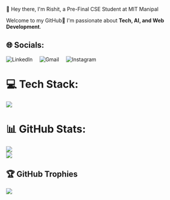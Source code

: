 👋 Hey there, I'm Rishit, a Pre-Final CSE Student at MIT Manipal

Welcome to my GitHub🚀 
I'm passionate about **Tech, AI, and Web Development**.  


## 🌐 Socials:

<div align="left">
  <a href="https://www.linkedin.com/in/mandalrishit/"><img src="https://skillicons.dev/icons?i=linkedin" alt="LinkedIn" style="display:inline-block; margin-right: 15px;" /></a>
  <a href="mailto:rishit2014@gmail.com"><img src="https://skillicons.dev/icons?i=gmail" alt="Gmail" style="display:inline-block; margin-right: 15px;" /></a>
  <a href="https://instagram.com/r1shit"><img src="https://skillicons.dev/icons?i=instagram" alt="Instagram" style="display:inline-block; margin-right: 15px;" /></a>
</div>


# 💻 Tech Stack:
<p align="left">
  <img src="https://skillicons.dev/icons?i=cpp,c,html,css,javascript,react,nodejs,nextjs,npm,express,mongodb,github,postman,py,tensorflow,vscode,windows" />
</p>

# 📊 GitHub Stats:
![](https://nirzak-streak-stats.vercel.app/?user=rish1t&theme=tokyonight&hide_border=true)<br/>
![](https://github-readme-stats.vercel.app/api/top-langs/?username=rish1t&theme=tokyonight&hide_border=true&include_all_commits=true&count_private=true&layout=compact)

## 🏆 GitHub Trophies
![](https://github-profile-trophy.vercel.app/?username=rish1t&theme=radical&no-frame=true&no-bg=false&margin-w=4)

<!-- Proudly created with GPRM ( https://gprm.itsvg.in ) -->
